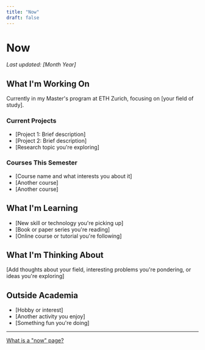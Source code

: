 ```yaml
---
title: "Now"
draft: false
---
```

# Now

*Last updated: [Month Year]*

## What I'm Working On

Currently in my Master's program at ETH Zurich, focusing on [your field of study].

### Current Projects

- [Project 1: Brief description]
- [Project 2: Brief description]
- [Research topic you're exploring]

### Courses This Semester

- [Course name and what interests you about it]
- [Another course]
- [Another course]

## What I'm Learning

- [New skill or technology you're picking up]
- [Book or paper series you're reading]
- [Online course or tutorial you're following]

## What I'm Thinking About

[Add thoughts about your field, interesting problems you're pondering, or ideas you're exploring]

## Outside Academia

- [Hobby or interest]
- [Another activity you enjoy]
- [Something fun you're doing]

---

[What is a "now" page?](https://nownownow.com/about)
